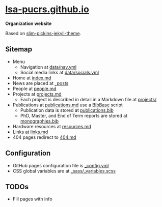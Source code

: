 # [lsa-pucrs.github.io](https://lsa-pucrs.github.io)
**Organization website**

Based on [slim-pickins-jekyll-theme](https://github.com/chrisanthropic/slim-pickins-jekyll-theme).

## Sitemap
- Menu
  - Navigation at [data/nav.yml](data/nav.yml)
  - Social media links at [data/socials.yml](data/socials.yml)
- Home at [index.md](index.md)
- News are placed at [_posts](_posts)
- People at [people.md](people.md)
- Projects at [projects.md](projects.md)
  - Each project is described in detail in a Markdown file at [projects/](projects/)
- Publications at [publications.md](publications.md) use a [BibBase](https://bibbase.org/) script 
  - Publication data is stored at [publications.bib](publications.bib)
  - PhD, Master, and End of Term reports are stored at [monographies.bib](monographies.bib)
- Hardware resources at [resources.md](resources.md)
- Links at [links.md](links.md)
- 404 pages redirect to [404.md](404.md)

## Configuration
- GitHub pages configuration file is [_config.yml](_config.yml)
- CSS global variables are at [_sass/_variables.scss](_sass/_variables.scss)

## TODOs
- Fill pages with info
